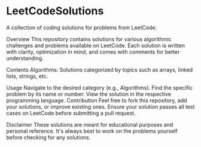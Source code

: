 # LeetCodeSolutions
A collection of coding solutions for problems from LeetCode.

Overview
This repository contains solutions for various algorithmic challenges and problems available on LeetCode. Each solution is written with clarity, optimization in mind, and comes with comments for better understanding.

Contents
Algorithms: Solutions categorized by topics such as arrays, linked lists, strings, etc.


Usage
Navigate to the desired category (e.g., Algorithms).
Find the specific problem by its name or number.
View the solution in the respective programming language.
Contribution
Feel free to fork this repository, add your solutions, or improve existing ones. Ensure your solution passes all test cases on LeetCode before submitting a pull request.

Disclaimer
These solutions are meant for educational purposes and personal reference. It's always best to work on the problems yourself before checking for any solutions.


